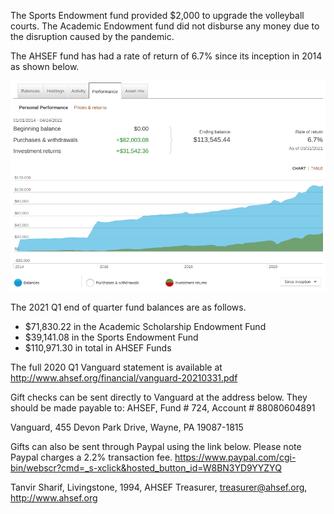 The Sports Endowment fund provided $2,000 to upgrade the volleyball courts.
The Academic Endowment fund did not disburse any money due to the disruption caused by the pandemic.

The AHSEF fund has had a rate of return of 6.7% since its inception in 2014 as shown below.

![Fund performance](/assets/AHSEF_performance.png)

The 2021 Q1 end of quarter fund balances are as follows.

-  $71,830.22 in the Academic Scholarship Endowment Fund
-  $39,141.08 in the Sports Endowment Fund
- $110,971.30 in total in AHSEF Funds

The full 2020 Q1 Vanguard statement is available at http://www.ahsef.org/financial/vanguard-20210331.pdf

Gift checks can be sent directly to Vanguard at the address below. They should be made payable to: 
AHSEF, Fund # 724, Account # 88080604891 

Vanguard, 
455 Devon Park Drive,
Wayne, PA 19087-1815

Gifts can also be sent through Paypal using the link below. Please note Paypal charges a 2.2% transaction fee.
https://www.paypal.com/cgi-bin/webscr?cmd=_s-xclick&hosted_button_id=W8BN3YD9YYZYQ

Tanvir Sharif,
Livingstone, 1994,
AHSEF Treasurer,
treasurer@ahsef.org,
http://www.ahsef.org
